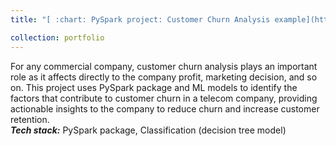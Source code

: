 ```yaml
---
title: "[ :chart: PySpark project: Customer Churn Analysis example](https://github.com/hdlinhnguyen/Customer-Churn-Analysis-Project)"

collection: portfolio
---
```


For any commercial company, customer churn analysis plays an important role as it affects directly to the company profit, marketing decision, and so on. This project uses PySpark package and ML models to identify the factors that contribute to customer churn in a telecom company, providing actionable insights to the company to reduce churn and increase customer retention.
<br> ***Tech stack:*** PySpark package, Classification (decision tree model)
